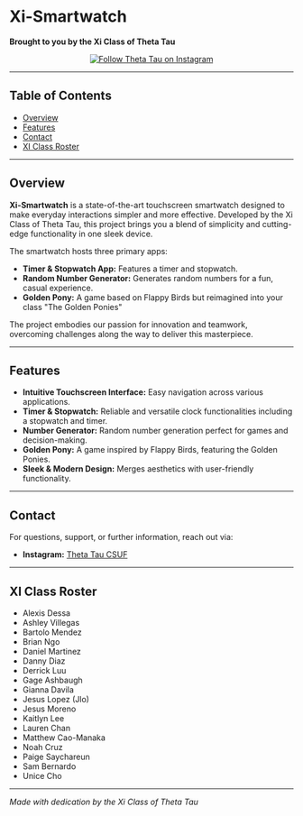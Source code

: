 # Xi-Smartwatch
**Brought to you by the Xi Class of Theta Tau**

<p align="center">
  <a href="https://www.instagram.com/csufthetatau/">
    <img src="https://upload.wikimedia.org/wikipedia/en/d/d7/ThetaTau.png" alt="Follow Theta Tau on Instagram">
  </a>
</p>

---

## Table of Contents
- [Overview](#overview)
- [Features](#features)
- [Contact](#contact)
- [XI Class Roster](#xi-class-roster)

---

## Overview

**Xi-Smartwatch** is a state-of-the-art touchscreen smartwatch designed to make everyday interactions simpler and more effective. Developed by the Xi Class of Theta Tau, this project brings you a blend of simplicity and cutting-edge functionality in one sleek device.

The smartwatch hosts three primary apps:
- **Timer & Stopwatch App:** Features a timer and stopwatch.
- **Random Number Generator:** Generates random numbers for a fun, casual experience.
- **Golden Pony:** A game based on Flappy Birds but reimagined into your class "The Golden Ponies"

The project embodies our passion for innovation and teamwork, overcoming challenges along the way to deliver this masterpiece.

---

## Features

- **Intuitive Touchscreen Interface:** Easy navigation across various applications.
- **Timer & Stopwatch:** Reliable and versatile clock functionalities including a stopwatch and timer.
- **Number Generator:** Random number generation perfect for games and decision-making.
- **Golden Pony:** A game inspired by Flappy Birds, featuring the Golden Ponies.
- **Sleek & Modern Design:** Merges aesthetics with user-friendly functionality.

---

## Contact

For questions, support, or further information, reach out via:

- **Instagram:** [Theta Tau CSUF](https://www.instagram.com/csufthetatau/)

---

## XI Class Roster

- Alexis Dessa
- Ashley Villegas
- Bartolo Mendez
- Brian Ngo
- Daniel Martinez
- Danny Diaz
- Derrick Luu
- Gage Ashbaugh
- Gianna Davila
- Jesus Lopez (Jlo)
- Jesus Moreno
- Kaitlyn Lee
- Lauren Chan
- Matthew Cao-Manaka
- Noah Cruz
- Paige Saychareun
- Sam Bernardo
- Unice Cho

---

*Made with dedication by the Xi Class of Theta Tau*
